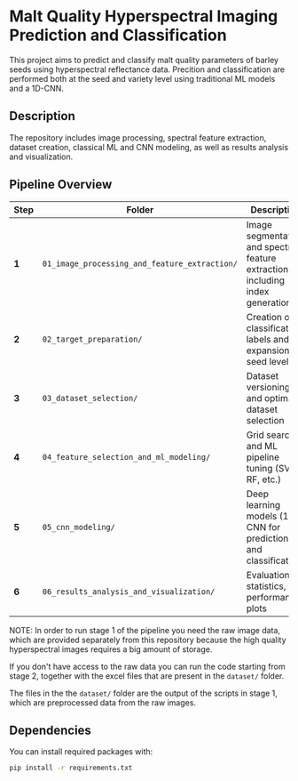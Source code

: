 # Malt Quality Hyperspectral Imaging Prediction and Classification

This project aims to predict and classify malt quality parameters of barley seeds using hyperspectral reflectance data. Precition and classification are performed both at the seed and variety level using traditional ML models and a 1D-CNN.

## Description

The repository includes image processing, spectral feature extraction, dataset creation, classical ML and CNN modeling, as well as results analysis and visualization.

## Pipeline Overview

| Step | Folder | Description |
|------|--------|-------------|
| **1** | `01_image_processing_and_feature_extraction/` | Image segmentation and spectral feature extraction including index generation |
| **2** | `02_target_preparation/` | Creation of classification labels and expansion to seed level |
| **3** | `03_dataset_selection/` | Dataset versioning and optimal dataset selection |
| **4** | `04_feature_selection_and_ml_modeling/` | Grid search and ML pipeline tuning (SVM, RF, etc.) |
| **5** | `05_cnn_modeling/` | Deep learning models (1D CNN for prediction and classification) |
| **6** | `06_results_analysis_and_visualization/` | Evaluation, statistics, and performance plots |

NOTE: In order to run stage 1 of the pipeline you need the raw image data, which are provided separately from this repository because the high quality hyperspectral images requires a big amount of storage.

If you don't have access to the raw data you can run the code starting from stage 2, together with the excel files that are present in the `dataset/` folder.

The files in the the `dataset/` folder are the output of the scripts in stage 1, which are preprocessed data from the raw images.

## Dependencies

You can install required packages with:

```bash
pip install -r requirements.txt
```